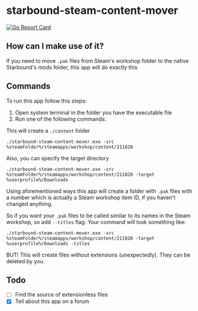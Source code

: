 # starbound-steam-content-mover

[![Go Report Card](https://goreportcard.com/badge/github.com/gigavova/starbound-steam-content-mover)](https://goreportcard.com/report/github.com/gigavova/starbound-steam-content-mover)

## How can I make use of it?

If you need to move `.pak` files from Steam's workshop folder to the native Starbound's mods folder, this app will do exactly this

## Commands

To run this app follow this steps:

1. Open system terminal in the folder you have the executable file
2. Run one of the following commands:

This will create a `./content` folder

```shell
./starbound-steam-content-mover.exe -src %steamFolder%/steamapps/workshop/content/211820
```

Also, you can specify the target directory

```shell
./starbound-steam-content-mover.exe -src %steamFolder%/steamapps/workshop/content/211820 -target %userprofile%/Downloads
```

Using aforementioned ways this app will create a folder with `.pak` files with
a number which is actually a Steam workshop item ID, if you haven't changed anything.

So if you want your `.pak` files to be called similar to its names in the Steam
workshop, so add `--titles` flag. Your command will look something like:

```shell
./starbound-steam-content-mover.exe -src %steamFolder%/steamapps/workshop/content/211820 -target %userprofile%/Downloads -titles
```

BUT! This will create files without extensions (unexpectedly). They can be deleted by you.

## Todo

- [ ] Find the source of extensionless files
- [x] Tell about this app on a forum